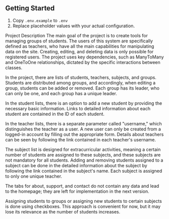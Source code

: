 ## Getting Started
1. Copy `.env.example` to `.env`
2. Replace placeholder values with your actual configuration.


Project Description
The main goal of the project is to create tools for managing groups of students. 
The users of this system are specifically defined as teachers, 
who have all the main capabilities for manipulating data on the site. 
Creating, editing, and deleting data is only possible for registered users. 
The project uses key dependencies, such as ManyToMany and OneToOne relationships, 
dictated by the specific interactions between classes.

In the project, there are lists of students, teachers, subjects, and groups. 
Students are distributed among groups, and accordingly, when editing a group, 
students can be added or removed. Each group has its leader, who can only be one, and each group has a unique leader.

In the student lists, there is an option to add a new student by providing the necessary basic information. 
Links to detailed information about each student are contained in the ID of each student.

In the teacher lists, there is a separate parameter called "username," which distinguishes the teacher as a user. 
A new user can only be created from a logged-in account by filling out the appropriate form. 
Details about teachers can be seen by following the link contained in each teacher's username.

The subject list is designed for extracurricular activities, 
meaning a certain number of students are assigned to these subjects, 
and these subjects are not mandatory for all students. 
Adding and removing students assigned to a subject can be done in the detailed information 
about the subject by following the link contained in the subject's name. 
Each subject is assigned to only one unique teacher.

The tabs for about, support, and contact do not contain any data and lead to the homepage; 
they are left for implementation in the next version.

Assigning students to groups or assigning new students to certain subjects is done using checkboxes. 
This approach is convenient for now, but it may lose its relevance as the number of students increases.
